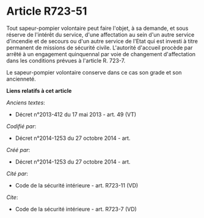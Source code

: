 # Article R723-51

Tout sapeur-pompier volontaire peut faire l'objet, à sa demande, et sous réserve de l'intérêt du service, d'une affectation
au sein d'un autre service d'incendie et de secours ou d'un autre service de l'Etat qui est investi à titre permanent de
missions de sécurité civile. L'autorité d'accueil procède par arrêté à un engagement quinquennal par voie de changement
d'affectation dans les conditions prévues à l'article R. 723-7. 

Le sapeur-pompier volontaire conserve dans ce cas son grade et son ancienneté.

**Liens relatifs à cet article**

_Anciens textes_:

  - Décret n°2013-412 du 17 mai 2013 - art. 49 (VT)

_Codifié par_:

  - Décret n°2014-1253 du 27 octobre 2014 - art.

_Créé par_:

  - Décret n°2014-1253 du 27 octobre 2014 - art.

_Cité par_:

  - Code de la sécurité intérieure - art. R723-11 (VD)

_Cite_:

  - Code de la sécurité intérieure - art. R723-7 (VD)
